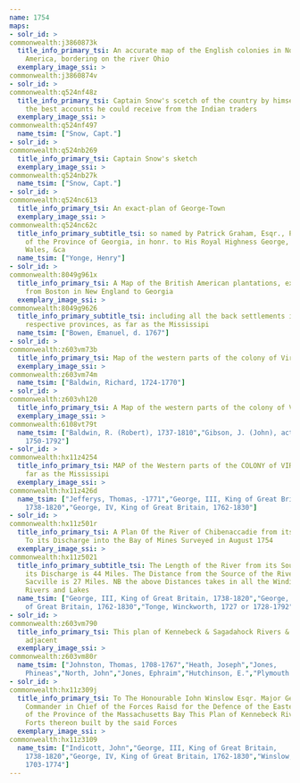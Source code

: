 ```yaml
---
name: 1754
maps:
- solr_id: > 
commonwealth:j3860873k
  title_info_primary_tsi: An accurate map of the English colonies in North
    America, bordering on the river Ohio
  exemplary_image_ssi: > 
commonwealth:j3860874v
- solr_id: > 
commonwealth:q524nf48z
  title_info_primary_tsi: Captain Snow's scetch of the country by himself, and
    the best accounts he could receive from the Indian traders
  exemplary_image_ssi: > 
commonwealth:q524nf497
  name_tsim: ["Snow, Capt."]
- solr_id: > 
commonwealth:q524nb269
  title_info_primary_tsi: Captain Snow's sketch
  exemplary_image_ssi: > 
commonwealth:q524nb27k
  name_tsim: ["Snow, Capt."]
- solr_id: > 
commonwealth:q524nc613
  title_info_primary_tsi: An exact-plan of George-Town
  exemplary_image_ssi: > 
commonwealth:q524nc62c
  title_info_primary_subtitle_tsi: so named by Patrick Graham, Esqr., President
    of the Province of Georgia, in honr. to His Royal Highness George, Prince of
    Wales, &ca
  name_tsim: ["Yonge, Henry"]
- solr_id: > 
commonwealth:8049g961x
  title_info_primary_tsi: A Map of the British American plantations, extending
    from Boston in New England to Georgia
  exemplary_image_ssi: > 
commonwealth:8049g9626
  title_info_primary_subtitle_tsi: including all the back settlements in the
    respective provinces, as far as the Mississipi
  name_tsim: ["Bowen, Emanuel, d. 1767"]
- solr_id: > 
commonwealth:z603vm73b
  title_info_primary_tsi: Map of the western parts of the colony of Virginia
  exemplary_image_ssi: > 
commonwealth:z603vm74m
  name_tsim: ["Baldwin, Richard, 1724-1770"]
- solr_id: > 
commonwealth:z603vh120
  title_info_primary_tsi: A Map of the western parts of the colony of Virginia
  exemplary_image_ssi: > 
commonwealth:6108vt79t
  name_tsim: ["Baldwin, R. (Robert), 1737-1810","Gibson, J. (John), active
    1750-1792"]
- solr_id: > 
commonwealth:hx11z4254
  title_info_primary_tsi: MAP of the Western parts of the COLONY of VIRGINIA, as
    far as the Mississipi
  exemplary_image_ssi: > 
commonwealth:hx11z426d
  name_tsim: ["Jefferys, Thomas, -1771","George, III, King of Great Britain,
    1738-1820","George, IV, King of Great Britain, 1762-1830"]
- solr_id: > 
commonwealth:hx11z501r
  title_info_primary_tsi: A Plan Of the River of Chibenaccadie from its Source
    To its Discharge into the Bay of Mines Surveyed in August 1754
  exemplary_image_ssi: > 
commonwealth:hx11z5021
  title_info_primary_subtitle_tsi: The Length of the River from its Source to
    its Discharge is 44 Miles. The Distance from the Source of the River to Fort
    Sacville is 27 Miles. NB the above Distances takes in all the Windings of the
    Rivers and Lakes
  name_tsim: ["George, III, King of Great Britain, 1738-1820","George, IV, King
    of Great Britain, 1762-1830","Tonge, Winckworth, 1727 or 1728-1792"]
- solr_id: > 
commonwealth:z603vm790
  title_info_primary_tsi: This plan of Kennebeck & Sagadahock Rivers & country
    adjacent
  exemplary_image_ssi: > 
commonwealth:z603vm80r
  name_tsim: ["Johnston, Thomas, 1708-1767","Heath, Joseph","Jones,
    Phineas","North, John","Jones, Ephraim","Hutchinson, E.","Plymouth Company"]
- solr_id: > 
commonwealth:hx11z309j
  title_info_primary_tsi: To The Honourable Iohn Winslow Esqr. Major General &
    Commander in Chief of the Forces Raisd for the Defence of the Eastern Frontiers
    of the Province of the Massachusetts Bay This Plan of Kennebeck River and the
    Forts thereon built by the said Forces
  exemplary_image_ssi: > 
commonwealth:hx11z3109
  name_tsim: ["Indicott, John","George, III, King of Great Britain,
    1738-1820","George, IV, King of Great Britain, 1762-1830","Winslow, John,
    1703-1774"]
---
```

